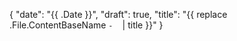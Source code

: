 {
   "date": "{{ .Date }}",
   "draft": true,
   "title": "{{ replace .File.ContentBaseName `-` ` ` | title }}"
}

